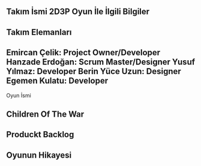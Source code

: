 Takım İsmi
2D3P
Oyun İle İlgili Bilgiler 
---------------------------------------------------------------
Takım Elemanları
---------------------------------------------------------------
Emircan Çelik: Project Owner/Developer
Hanzade Erdoğan: Scrum Master/Designer
Yusuf Yılmaz: Developer
Berin Yüce Uzun: Designer
Egemen Kulatu: Developer
---------------------------------------------------------------
Oyun İsmi

Children Of The War
---------------------------------------------------------------


Produckt Backlog
---------------------------------------------------------------


Oyunun Hikayesi
---------------------------------------------------------------

